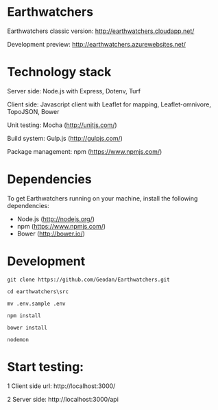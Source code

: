 # Earthwatchers

Earthwatchers classic version: http://earthwatchers.cloudapp.net/

Development preview: http://earthwatchers.azurewebsites.net/

# Technology stack

Server side: Node.js with Express, Dotenv, Turf

Client side: Javascript client with Leaflet for mapping, Leaflet-omnivore, TopoJSON, Bower

Unit testing: Mocha (http://unitjs.com/)

Build system: Gulp.js (http://gulpjs.com/)

Package management: npm (https://www.npmjs.com/)

# Dependencies

To get Earthwatchers running on your machine, install the following dependencies:

* Node.js (http://nodejs.org/)
* npm (https://www.npmjs.com/)
* Bower (http://bower.io/)

# Development

```
git clone https://github.com/Geodan/Earthwatchers.git

cd earthwatchers\src

mv .env.sample .env 

npm install

bower install

nodemon
```

# Start testing:

1 Client side url: http://localhost:3000/

2 Server side: http://localhost:3000/api






